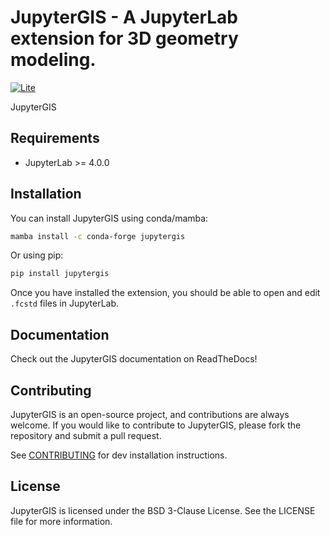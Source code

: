 # JupyterGIS - A JupyterLab extension for 3D geometry modeling.

[![Lite](https://jupyterlite.rtfd.io/en/latest/_static/badge.svg)](https://QuantStack.github.io/jupytergis/)

JupyterGIS

## Requirements

- JupyterLab >= 4.0.0

## Installation

You can install JupyterGIS using conda/mamba:

```bash
mamba install -c conda-forge jupytergis
```

Or using pip:

```bash
pip install jupytergis
```

Once you have installed the extension, you should be able to open and edit `.fcstd` files in JupyterLab.

## Documentation

Check out the JupyterGIS documentation on ReadTheDocs!

## Contributing

JupyterGIS is an open-source project, and contributions are always welcome. If you would like to contribute to JupyterGIS, please fork the repository and submit a pull request.

See [CONTRIBUTING](CONTRIBUTING.md) for dev installation instructions.

## License

JupyterGIS is licensed under the BSD 3-Clause License. See the LICENSE file for more information.
